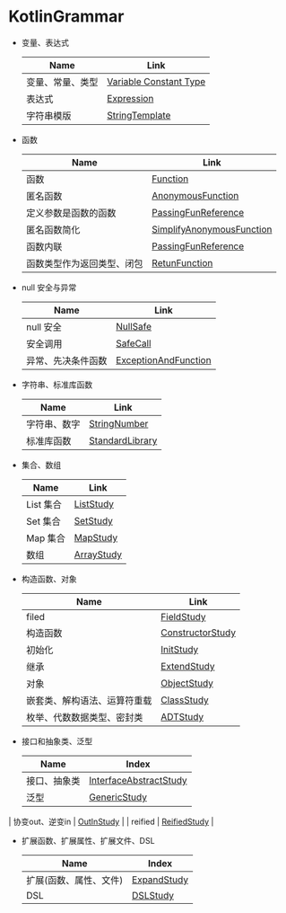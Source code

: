 # KotlinGrammar
* 变量、表达式

  | Name             | Link                                                         |
  | ---------------- | ------------------------------------------------------------ |
  | 变量、常量、类型 | [Variable Constant Type](https://github.com/dingyx/KotlinGrammar/tree/main/app/src/main/java/com/sycamore/study/kotlin01/VariableConstantType.kt) |
  | 表达式           | [Expression](https://github.com/dingyx/KotlinGrammar/tree/main/app/src/main/java/com/sycamore/study/kotlin01/Expression.kt) |
  | 字符串模版       | [StringTemplate](https://github.com/dingyx/KotlinGrammar/tree/main/app/src/main/java/com/sycamore/study/kotlin01/StringTemplate.kt) |

  

* 函数

  | Name                       | Link                                                         |
  | -------------------------- | ------------------------------------------------------------ |
  | 函数                       | [Function](https://github.com/dingyx/KotlinGrammar/tree/main/app/src/main/java/com/sycamore/study/kotlin02/Function.kt) |
  | 匿名函数                   | [AnonymousFunction](https://github.com/dingyx/KotlinGrammar/tree/main/app/src/main/java/com/sycamore/study/kotlin02/AnonymousFunction.kt) |
  | 定义参数是函数的函数       | [PassingFunReference](https://github.com/dingyx/KotlinGrammar/tree/main/app/src/main/java/com/sycamore/study/kotlin02/PassingFunReference.kt) |
  | 匿名函数简化               | [SimplifyAnonymousFunction](https://github.com/dingyx/KotlinGrammar/tree/main/app/src/main/java/com/sycamore/study/kotlin02/SimplifyAnonymousFunction.kt) |
  | 函数内联                   | [PassingFunReference](https://github.com/dingyx/KotlinGrammar/tree/main/app/src/main/java/com/sycamore/study/kotlin02/PassingFunReference.kt) |
  | 函数类型作为返回类型、闭包 | [RetunFunction](https://github.com/dingyx/KotlinGrammar/tree/main/app/src/main/java/com/sycamore/study/kotlin02/RetunFunction.kt) |




* null 安全与异常

  | Name               | Link                                                         |
  | ------------------ | ------------------------------------------------------------ |
  | null 安全          | [NullSafe](https://github.com/dingyx/KotlinGrammar/tree/main/app/src/main/java/com/sycamore/study/kotlin03/NullSafe.kt) |
  | 安全调用           | [SafeCall](https://github.com/dingyx/KotlinGrammar/tree/main/app/src/main/java/com/sycamore/study/kotlin03/SafeCall.kt) |
  | 异常、先决条件函数 | [ExceptionAndFunction](https://github.com/dingyx/KotlinGrammar/tree/main/app/src/main/java/com/sycamore/study/kotlin03/ExceptionAndFunction.kt) |




* 字符串、标准库函数

  | Name         | Link                                                         |
  | ------------ | ------------------------------------------------------------ |
  | 字符串、数字 | [StringNumber](https://github.com/dingyx/KotlinGrammar/tree/main/app/src/main/java/com/sycamore/study/kotlin04/StringNumber.kt) |
  | 标准库函数   | [StandardLibrary](https://github.com/dingyx/KotlinGrammar/tree/main/app/src/main/java/com/sycamore/study/kotlin04/StandardLibrary.kt) |




* 集合、数组

  | Name      | Link                                                         |
  | --------- | ------------------------------------------------------------ |
  | List 集合 | [ListStudy](https://github.com/dingyx/KotlinGrammar/tree/main/app/src/main/java/com/sycamore/study/kotlin05/ListStudy.kt) |
  | Set 集合  | [SetStudy](https://github.com/dingyx/KotlinGrammar/tree/main/app/src/main/java/com/sycamore/study/kotlin05/SetStudy.kt) |
  | Map 集合  | [MapStudy](https://github.com/dingyx/KotlinGrammar/tree/main/app/src/main/java/com/sycamore/study/kotlin05/MapStudy.kt) |
  | 数组      | [ArrayStudy](https://github.com/dingyx/KotlinGrammar/tree/main/app/src/main/java/com/sycamore/study/kotlin05/ArrayStudy.kt) |




* 构造函数、对象

  | Name                         | Link                                                         |
  | ---------------------------- | ------------------------------------------------------------ |
  | filed                        | [FieldStudy](https://github.com/dingyx/KotlinGrammar/tree/main/app/src/main/java/com/sycamore/study/kotlin06/FieldStudy.kt) |
  | 构造函数                     | [ConstructorStudy](https://github.com/dingyx/KotlinGrammar/tree/main/app/src/main/java/com/sycamore/study/kotlin06/ConstructorStudy.kt) |
  | 初始化                       | [InitStudy](https://github.com/dingyx/KotlinGrammar/tree/main/app/src/main/java/com/sycamore/study/kotlin06/InitStudy.kt) |
  | 继承                         | [ExtendStudy](https://github.com/dingyx/KotlinGrammar/tree/main/app/src/main/java/com/sycamore/study/kotlin06/ExtendStudy.kt) |
  | 对象                         | [ObjectStudy](https://github.com/dingyx/KotlinGrammar/tree/main/app/src/main/java/com/sycamore/study/kotlin06/ObjectStudy.kt) |
  | 嵌套类、解构语法、运算符重载 | [ClassStudy](https://github.com/dingyx/KotlinGrammar/tree/main/app/src/main/java/com/sycamore/study/kotlin06/ClassStudy.kt) |
  | 枚举、代数数据类型、密封类   | [ADTStudy](https://github.com/dingyx/KotlinGrammar/tree/main/app/src/main/java/com/sycamore/study/kotlin06/ADTStudy.kt) |
  



* 接口和抽象类、泛型

  | Name            | Index                                                        |
  | --------------- | ------------------------------------------------------------ |
  | 接口、抽象类    | [InterfaceAbstractStudy](https://github.com/dingyx/KotlinGrammar/tree/main/app/src/main/java/com/sycamore/study/kotlin07/InterfaceAbstractStudy.kt) |
  | 泛型            | [GenericStudy](https://github.com/dingyx/KotlinGrammar/tree/main/app/src/main/java/com/sycamore/study/kotlin07/GenericStudy.kt) |
| 协变out、逆变in | [OutInStudy](https://github.com/dingyx/KotlinGrammar/tree/main/app/src/main/java/com/sycamore/study/kotlin07/OutInStudy.kt) |
  | reified         | [ReifiedStudy](https://github.com/dingyx/KotlinGrammar/tree/main/app/src/main/java/com/sycamore/study/kotlin07/ReifiedStudy.kt) |
  



* 扩展函数、扩展属性、扩展文件、DSL

  | Name                   | Index                                                        |
  | ---------------------- | ------------------------------------------------------------ |
  | 扩展(函数、属性、文件) | [ExpandStudy](https://github.com/dingyx/KotlinGrammar/tree/main/app/src/main/java/com/sycamore/study/kotlin08/ExpandStudy.kt) |
  | DSL                    | [DSLStudy](https://github.com/dingyx/KotlinGrammar/tree/main/app/src/main/java/com/sycamore/study/kotlin08/DSLStudy.kt) |

  